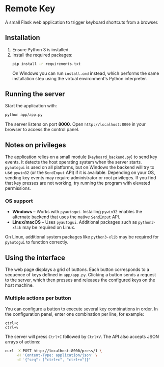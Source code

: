 # Remote Key

A small Flask web application to trigger keyboard shortcuts from a browser.

## Installation

1. Ensure Python 3 is installed.
2. Install the required packages:
   ```bash
   pip install -r requirements.txt
   ```
   On Windows you can run `install.cmd` instead, which performs the same installation step using the virtual environment's Python interpreter.

## Running the server

Start the application with:
```bash
python app/app.py
```
The server listens on port **8000**. Open `http://localhost:8000` in your browser to access the control panel.

## Notes on privileges

The application relies on a small module (`keyboard_backend.py`) to send key events. It detects the host operating system when the server starts. `pyautogui` is used on all platforms, but on Windows the backend will try to use `pywin32` (or the `SendInput` API) if it is available. Depending on your OS, sending key events may require administrator or root privileges. If you find that key presses are not working, try running the program with elevated permissions.

### OS support

* **Windows** – Works with `pyautogui`. Installing `pywin32` enables the alternate backend that uses the native `SendInput` API.
* **Linux/macOS** – Uses `pyautogui`. Additional packages such as `python3-xlib` may be required on Linux.

On Linux, additional system packages like `python3-xlib` may be required for `pyautogui` to function correctly.

## Using the interface

The web page displays a grid of buttons. Each button corresponds to a sequence of keys defined in `app/app.py`. Clicking a button sends a request to the server, which then presses and releases the configured keys on the host machine.

### Multiple actions per button

You can configure a button to execute several key combinations in order. In the
configuration panel, enter one combination per line, for example:

```
ctrl+c
ctrl+v
```

The server will press `Ctrl+C` followed by `Ctrl+V`. The API also accepts JSON
arrays of actions:

```bash
curl -X POST http://localhost:8000/press/1 \
     -H 'Content-Type: application/json' \
     -d '{"seq": ["ctrl+c", "ctrl+v"]}'
```
